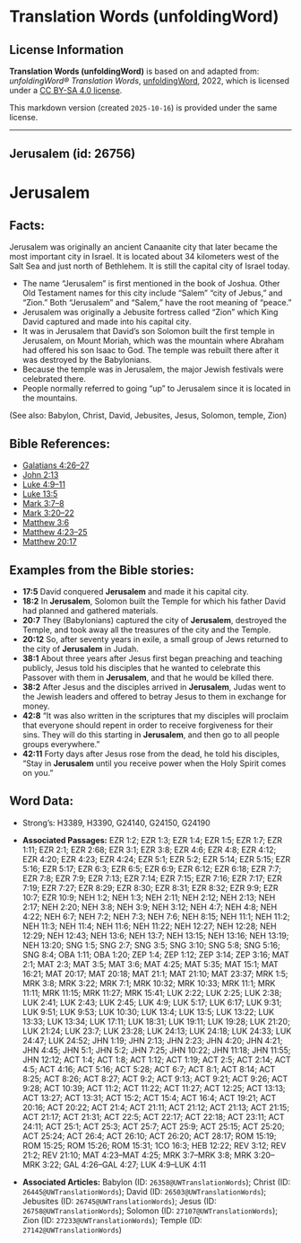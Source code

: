 # Translation Words (unfoldingWord)

## License Information

**Translation Words (unfoldingWord)** is based on and adapted from: _unfoldingWord® Translation Words_, [unfoldingWord](https://unfoldingword.org/utw), 2022, which is licensed under a [CC BY-SA 4.0 license](https://creativecommons.org/licenses/by-sa/4.0/legalcode.en).

This markdown version (created `2025-10-16`) is provided under the same license.



--------------------------------

## Jerusalem (id: 26756)

Jerusalem
=========

Facts:
------

Jerusalem was originally an ancient Canaanite city that later became the most important city in Israel. It is located about 34 kilometers west of the Salt Sea and just north of Bethlehem. It is still the capital city of Israel today.

* The name “Jerusalem” is first mentioned in the book of Joshua. Other Old Testament names for this city include “Salem” “city of Jebus,” and “Zion.” Both “Jerusalem” and “Salem,” have the root meaning of “peace.”
* Jerusalem was originally a Jebusite fortress called “Zion” which King David captured and made into his capital city.
* It was in Jerusalem that David’s son Solomon built the first temple in Jerusalem, on Mount Moriah, which was the mountain where Abraham had offered his son Isaac to God. The temple was rebuilt there after it was destroyed by the Babylonians.
* Because the temple was in Jerusalem, the major Jewish festivals were celebrated there.
* People normally referred to going “up” to Jerusalem since it is located in the mountains.

(See also: Babylon, Christ, David, Jebusites, Jesus, Solomon, temple, Zion)

Bible References:
-----------------

* [Galatians 4:26–27](https://ref.ly/Gal4:26-Gal4:27)
* [John 2:13](https://ref.ly/John2:13)
* [Luke 4:9–11](https://ref.ly/Luke4:9-Luke4:11)
* [Luke 13:5](https://ref.ly/Luke13:5)
* [Mark 3:7–8](https://ref.ly/Mark3:7-Mark3:8)
* [Mark 3:20–22](https://ref.ly/Mark3:20-Mark3:22)
* [Matthew 3:6](https://ref.ly/Matt3:6)
* [Matthew 4:23–25](https://ref.ly/Matt4:23-Matt4:25)
* [Matthew 20:17](https://ref.ly/Matt20:17)

Examples from the Bible stories:
--------------------------------

* **17:5** David conquered **Jerusalem** and made it his capital city.
* **18:2** In **Jerusalem**, Solomon built the Temple for which his father David had planned and gathered materials.
* **20:7** They (Babylonians) captured the city of **Jerusalem**, destroyed the Temple, and took away all the treasures of the city and the Temple.
* **20:12** So, after seventy years in exile, a small group of Jews returned to the city of **Jerusalem** in Judah.
* **38:1** About three years after Jesus first began preaching and teaching publicly, Jesus told his disciples that he wanted to celebrate this Passover with them in **Jerusalem**, and that he would be killed there.
* **38:2** After Jesus and the disciples arrived in **Jerusalem**, Judas went to the Jewish leaders and offered to betray Jesus to them in exchange for money.
* **42:8** “It was also written in the scriptures that my disciples will proclaim that everyone should repent in order to receive forgiveness for their sins. They will do this starting in **Jerusalem**, and then go to all people groups everywhere.”
* **42:11** Forty days after Jesus rose from the dead, he told his disciples, “Stay in **Jerusalem** until you receive power when the Holy Spirit comes on you.”

Word Data:
----------

* Strong’s: H3389, H3390, G24140, G24150, G24190

* **Associated Passages:** EZR 1:2; EZR 1:3; EZR 1:4; EZR 1:5; EZR 1:7; EZR 1:11; EZR 2:1; EZR 2:68; EZR 3:1; EZR 3:8; EZR 4:6; EZR 4:8; EZR 4:12; EZR 4:20; EZR 4:23; EZR 4:24; EZR 5:1; EZR 5:2; EZR 5:14; EZR 5:15; EZR 5:16; EZR 5:17; EZR 6:3; EZR 6:5; EZR 6:9; EZR 6:12; EZR 6:18; EZR 7:7; EZR 7:8; EZR 7:9; EZR 7:13; EZR 7:14; EZR 7:15; EZR 7:16; EZR 7:17; EZR 7:19; EZR 7:27; EZR 8:29; EZR 8:30; EZR 8:31; EZR 8:32; EZR 9:9; EZR 10:7; EZR 10:9; NEH 1:2; NEH 1:3; NEH 2:11; NEH 2:12; NEH 2:13; NEH 2:17; NEH 2:20; NEH 3:8; NEH 3:9; NEH 3:12; NEH 4:7; NEH 4:8; NEH 4:22; NEH 6:7; NEH 7:2; NEH 7:3; NEH 7:6; NEH 8:15; NEH 11:1; NEH 11:2; NEH 11:3; NEH 11:4; NEH 11:6; NEH 11:22; NEH 12:27; NEH 12:28; NEH 12:29; NEH 12:43; NEH 13:6; NEH 13:7; NEH 13:15; NEH 13:16; NEH 13:19; NEH 13:20; SNG 1:5; SNG 2:7; SNG 3:5; SNG 3:10; SNG 5:8; SNG 5:16; SNG 8:4; OBA 1:11; OBA 1:20; ZEP 1:4; ZEP 1:12; ZEP 3:14; ZEP 3:16; MAT 2:1; MAT 2:3; MAT 3:5; MAT 3:6; MAT 4:25; MAT 5:35; MAT 15:1; MAT 16:21; MAT 20:17; MAT 20:18; MAT 21:1; MAT 21:10; MAT 23:37; MRK 1:5; MRK 3:8; MRK 3:22; MRK 7:1; MRK 10:32; MRK 10:33; MRK 11:1; MRK 11:11; MRK 11:15; MRK 11:27; MRK 15:41; LUK 2:22; LUK 2:25; LUK 2:38; LUK 2:41; LUK 2:43; LUK 2:45; LUK 4:9; LUK 5:17; LUK 6:17; LUK 9:31; LUK 9:51; LUK 9:53; LUK 10:30; LUK 13:4; LUK 13:5; LUK 13:22; LUK 13:33; LUK 13:34; LUK 17:11; LUK 18:31; LUK 19:11; LUK 19:28; LUK 21:20; LUK 21:24; LUK 23:7; LUK 23:28; LUK 24:13; LUK 24:18; LUK 24:33; LUK 24:47; LUK 24:52; JHN 1:19; JHN 2:13; JHN 2:23; JHN 4:20; JHN 4:21; JHN 4:45; JHN 5:1; JHN 5:2; JHN 7:25; JHN 10:22; JHN 11:18; JHN 11:55; JHN 12:12; ACT 1:4; ACT 1:8; ACT 1:12; ACT 1:19; ACT 2:5; ACT 2:14; ACT 4:5; ACT 4:16; ACT 5:16; ACT 5:28; ACT 6:7; ACT 8:1; ACT 8:14; ACT 8:25; ACT 8:26; ACT 8:27; ACT 9:2; ACT 9:13; ACT 9:21; ACT 9:26; ACT 9:28; ACT 10:39; ACT 11:2; ACT 11:22; ACT 11:27; ACT 12:25; ACT 13:13; ACT 13:27; ACT 13:31; ACT 15:2; ACT 15:4; ACT 16:4; ACT 19:21; ACT 20:16; ACT 20:22; ACT 21:4; ACT 21:11; ACT 21:12; ACT 21:13; ACT 21:15; ACT 21:17; ACT 21:31; ACT 22:5; ACT 22:17; ACT 22:18; ACT 23:11; ACT 24:11; ACT 25:1; ACT 25:3; ACT 25:7; ACT 25:9; ACT 25:15; ACT 25:20; ACT 25:24; ACT 26:4; ACT 26:10; ACT 26:20; ACT 28:17; ROM 15:19; ROM 15:25; ROM 15:26; ROM 15:31; 1CO 16:3; HEB 12:22; REV 3:12; REV 21:2; REV 21:10; MAT 4:23–MAT 4:25; MRK 3:7–MRK 3:8; MRK 3:20–MRK 3:22; GAL 4:26–GAL 4:27; LUK 4:9–LUK 4:11
* **Associated Articles:** Babylon (ID: `26358@UWTranslationWords`); Christ (ID: `26445@UWTranslationWords`); David (ID: `26503@UWTranslationWords`); Jebusites (ID: `26745@UWTranslationWords`); Jesus (ID: `26758@UWTranslationWords`); Solomon (ID: `27107@UWTranslationWords`); Zion (ID: `27233@UWTranslationWords`); Temple (ID: `27142@UWTranslationWords`)

